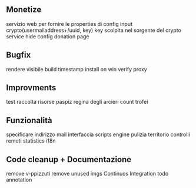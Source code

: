 ## Monetize

servizio web per fornire le properties di config input crypto(usermailaddress+/uuid, key)
key scolpita nel sorgente del crypto service
hide config
donation page


## Bugfix

rendere visibile build timestamp
install on win
verify proxy


## Improvments

test raccolta risorse paspiz
regina degli arcieri
count trofei


## Funzionalità

specificare indirizzo mail interfaccia
scripts engine
pulizia territorio
controlli remoti
statistics
i18n


## Code cleanup + Documentazione

remove v-ppizzuti
remove unused imgs
Continuos Integration
todo annotation




